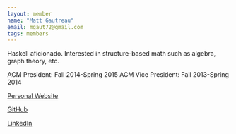 ```yaml
---
layout: member
name: "Matt Gautreau"
email: mgaut72@gmail.com
tags: members
---
```


Haskell aficionado.  Interested in structure-based math such as algebra, graph
theory, etc.

ACM President: Fall 2014-Spring 2015
ACM Vice President: Fall 2013-Spring 2014


[Personal Website](http://mgaut72.github.io)<br>

[GitHub](http://www.github.com/mgaut72)

[LinkedIn](http://www.linkedin.com/pub/matt-gautreau/9b/aa2/902/)
